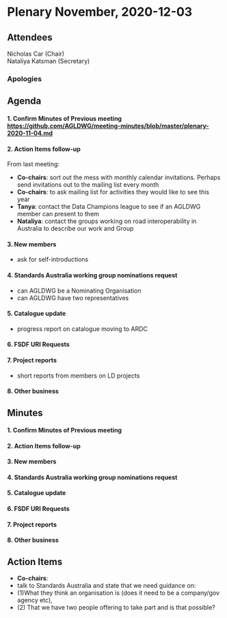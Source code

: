 # Plenary November, 2020-12-03

## Attendees
Nicholas Car (Chair)  
Nataliya Katsman (Secretary)  


### Apologies


## Agenda
#### 1. Confirm Minutes of Previous meeting https://github.com/AGLDWG/meeting-minutes/blob/master/plenary-2020-11-04.md
#### 2. Action Items follow-up
From last meeting:
* **Co-chairs**: sort out the mess with monthly calendar invitations. Perhaps send invitations out to the mailing list every month
* **Co-chairs**: to ask mailing list for activities they would like to see this year
* **Tanya**: contact the Data Champions league to see if an AGLDWG member can present to them
* **Nataliya**: contact the groups working on road interoperability in Australia to describe our work and Group
#### 3. New members
  * ask for self-introductions
#### 4.  Standards Australia working group nominations request
  * can AGLDWG be a Nominating Organisation
  * can AGLDWG have two representatives  
#### 5. Catalogue update
  * progress report on catalogue moving to ARDC
#### 6. FSDF URI Requests
#### 7. Project reports
  * short reports from members on LD projects
#### 8. Other business

## Minutes
#### 1. Confirm Minutes of Previous meeting 


#### 2. Action Items follow-up


#### 3. New members


#### 4. Standards Australia working group nominations request


#### 5. Catalogue update


#### 6. FSDF URI Requests


#### 7. Project reports


#### 8. Other business


## Action Items
  * **Co-chairs**: 
  * talk to Standards Australia and state that we need guidance on: 
  * (1)What they think an organisation is (does it need to be a company/gov agency etc), 
  * (2) That we have two people offering to take part and is that possible?
 

